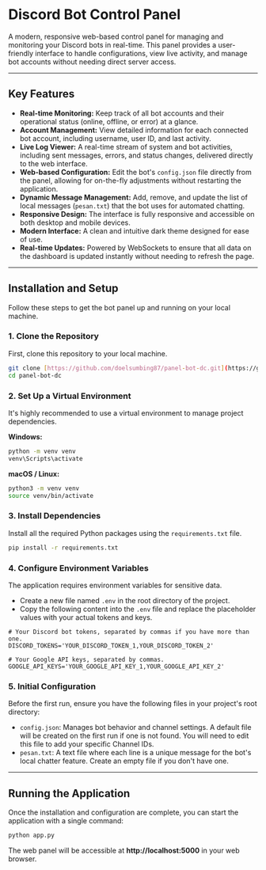 ﻿# Discord Bot Control Panel

A modern, responsive web-based control panel for managing and monitoring your Discord bots in real-time. This panel provides a user-friendly interface to handle configurations, view live activity, and manage bot accounts without needing direct server access.

---

## Key Features

- **Real-time Monitoring:** Keep track of all bot accounts and their operational status (online, offline, or error) at a glance.
- **Account Management:** View detailed information for each connected bot account, including username, user ID, and last activity.
- **Live Log Viewer:** A real-time stream of system and bot activities, including sent messages, errors, and status changes, delivered directly to the web interface.
- **Web-based Configuration:** Edit the bot's `config.json` file directly from the panel, allowing for on-the-fly adjustments without restarting the application.
- **Dynamic Message Management:** Add, remove, and update the list of local messages (`pesan.txt`) that the bot uses for automated chatting.
- **Responsive Design:** The interface is fully responsive and accessible on both desktop and mobile devices.
- **Modern Interface:** A clean and intuitive dark theme designed for ease of use.
- **Real-time Updates:** Powered by WebSockets to ensure that all data on the dashboard is updated instantly without needing to refresh the page.

---

## Installation and Setup

Follow these steps to get the bot panel up and running on your local machine.

### 1. Clone the Repository
First, clone this repository to your local machine.
```bash
git clone [https://github.com/doelsumbing87/panel-bot-dc.git](https://github.com/doelsumbing87/panel-bot-dc.git)
cd panel-bot-dc
````

### 2\. Set Up a Virtual Environment

It's highly recommended to use a virtual environment to manage project dependencies.

**Windows:**

```bash
python -m venv venv
venv\Scripts\activate
```

**macOS / Linux:**

```bash
python3 -m venv venv
source venv/bin/activate
```

### 3\. Install Dependencies

Install all the required Python packages using the `requirements.txt` file.

```bash
pip install -r requirements.txt
```

### 4\. Configure Environment Variables

The application requires environment variables for sensitive data.

  * Create a new file named `.env` in the root directory of the project.
  * Copy the following content into the `.env` file and replace the placeholder values with your actual tokens and keys.

<!-- end list -->

```env
# Your Discord bot tokens, separated by commas if you have more than one.
DISCORD_TOKENS='YOUR_DISCORD_TOKEN_1,YOUR_DISCORD_TOKEN_2'

# Your Google API keys, separated by commas.
GOOGLE_API_KEYS='YOUR_GOOGLE_API_KEY_1,YOUR_GOOGLE_API_KEY_2'
```

### 5\. Initial Configuration

Before the first run, ensure you have the following files in your project's root directory:

  * `config.json`: Manages bot behavior and channel settings. A default file will be created on the first run if one is not found. You will need to edit this file to add your specific Channel IDs.
  * `pesan.txt`: A text file where each line is a unique message for the bot's local chatter feature. Create an empty file if you don't have one.

-----

## Running the Application

Once the installation and configuration are complete, you can start the application with a single command:

```bash
python app.py
```


The web panel will be accessible at **http://localhost:5000** in your web browser.
